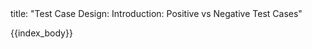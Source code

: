 <frontmatter>
title: "Test Case Design: Introduction: Positive vs Negative Test Cases"
</frontmatter>

{{index_body}}
